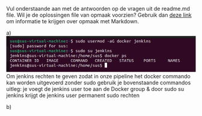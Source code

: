Vul onderstaande aan met de antwoorden op de vragen uit de readme.md file. Wil je de oplossingen file van opmaak voorzien? Gebruik dan [deze link](https://github.com/adam-p/markdown-here/wiki/Markdown-Cheatsheet) om informatie te krijgen over
opmaak met Markdown.

a) ![image](/images/jenkinsRechten.png)
Om jenkins rechten te geven zodat in onze pipeline het docker commando kan worden uitgevoerd zonder sudo gebruik je bovenstaande commandos
uitleg: je voegt de jenkins user toe aan de Docker group & door sudo su jenkins krijgt de jenkins user permanent sudo rechten

b)
